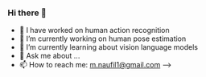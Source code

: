 ### Hi there 👋

- 💬 I have worked on human action recognition
- 🔭 I’m currently working on human pose estimation
- 🌱 I’m currently learning about vision language models
- 💬 Ask me about ...
- 📫 How to reach me: m.naufil1@gmail.com
-->
